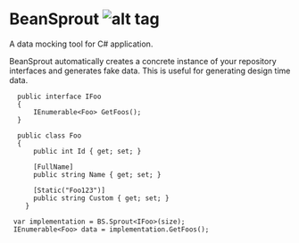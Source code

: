 # BeanSprout ![alt tag](http://i.imgur.com/e8csqpf.png) 
A data mocking tool for C# application.

BeanSprout automatically creates a concrete instance of your repository interfaces and generates fake data. This is useful for generating design time data.


```
  public interface IFoo
  {
      IEnumerable<Foo> GetFoos();
  }

  public class Foo
  {
      public int Id { get; set; }

      [FullName]
      public string Name { get; set; }

      [Static("Foo123")]
      public string Custom { get; set; }
    }

 var implementation = BS.Sprout<IFoo>(size);
 IEnumerable<Foo> data = implementation.GetFoos();
 ```
